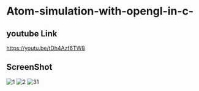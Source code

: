 # Atom-simulation-with-opengl-in-c-
## youtube Link
https://youtu.be/tDh4Azf6TW8

## ScreenShot
![1](https://user-images.githubusercontent.com/28839121/33762933-2fa1ca00-dc17-11e7-8862-23205e6a0fa7.JPG)
![2](https://user-images.githubusercontent.com/28839121/33762938-33c05a34-dc17-11e7-82d9-eb01077fab34.JPG)
![31](https://user-images.githubusercontent.com/28839121/33762941-375b2e26-dc17-11e7-987a-bb2f48884f40.JPG)
